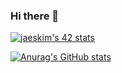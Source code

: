 ### Hi there 👋
[![jaeskim's 42 stats](https://badge42.herokuapp.com/api/stats/zael-mab?privacyEmail=true&darkmode=true)](https://github.com/JaeSeoKim/badge42)


[![Anurag's GitHub stats](https://github-readme-stats.vercel.app/api?username=zael-mab&show_icons=true&theme=radical)](https://github.com/anuraghazra/github-readme-stats)
#
